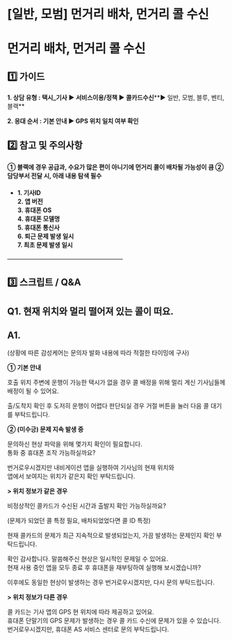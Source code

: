 # [일반, 모범] 먼거리 배차, 먼거리 콜 수신

**먼거리 배차, 먼거리 콜 수신**
====================

**1️⃣ 가이드**
-----------

**1. 상담 유형 : 택시\_기사 ▶ 서비스이용/정책 ▶ 콜카드수신****▶ 일반, 모범, 블루, 벤티, 블랙**

**2. 응대 순서 : 기본 안내 ▶ GPS 위치 일치 여부 확인**

**2️⃣ 참고 및 주의사항**
-----------------

#### **① 블랙에 경우 공급과, 수요가 많은 편이 아니기에 먼거리 콜이 배차될 가능성이 큼** **② 담당부서 전달 시, 아래 내용 탐색 필수**

* **1. 기사ID  
  2. 앱 버전  
  3. 휴대폰 OS  
  4. 휴대폰 모델명  
  5. 휴대폰 통신사  
  6. 퇴근 문제 발생 일시   
  7. 최초 문제 발생 일시**

―――――――――――――――――――

**3️⃣ 스크립트 / Q&A**
------------------

**Q1.** **현재 위치와 멀리 떨어져 있는 콜이 떠요.**
-----------------------------------

**A1.**
-------

(상황에 따른 감성케어는 문의자 발화 내용에 따라 적절한 타이밍에 구사)

**① 기본 안내**

호출 위치 주변에 운행이 가능한 택시가 없을 경우 콜 배정을 위해 멀리 계신 기사님들께 배정이 될 수 있어요.

출/도착지 확인 후 도저히 운행이 어렵다 판단되실 경우 거절 버튼을 눌러 다음 콜 대기를 부탁드립니다.

**② (미수긍) 문제 지속 발생 중**

문의하신 현상 파악을 위해 몇가지 확인이 필요합니다.   
통화 중 휴대폰 조작 가능하실까요?

번거로우시겠지만 내비게이션 앱을 실행하여 기사님의 현재 위치와  
앱에서 보여지는 위치가 같은지 확인 부탁드립니다.

**> 위치 정보가 같은 경우**

비정상적인 콜카드가 수신된 시간과 출발지 확인 가능하실까요?

(문제가 되었던 콜 특정 필요, 배차되었었다면 콜 ID 특정)

현재 콜카드의 문제가 최근 지속적으로 발생되었는지, 가끔 발생하는 문제인지 확인 부탁드립니다.

확인 감사합니다. 말씀해주신 현상은 일시적인 문제일 수 있어요.  
현재 사용 중인 앱을 모두 종료 후 휴대폰을 재부팅하여 실행해 보시겠습니까?

이후에도 동일한 현상이 발생하는 경우 번거로우시겠지만, 다시 문의 부탁드립니다.

**> 위치 정보가 다른 경우**

콜 카드는 기사 앱의 GPS 현 위치에 따라 제공하고 있어요.  
휴대폰 단말기의 GPS 문제가 발생하는 경우 콜 카드 수신에 문제가 있을 수 있습니다.   
번거로우시겠지만, 휴대폰 AS 서비스 센터로 문의 부탁드립니다.